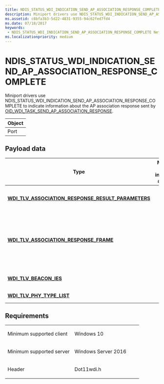 ```yaml
---
title: NDIS_STATUS_WDI_INDICATION_SEND_AP_ASSOCIATION_RESPONSE_COMPLETE
description: Miniport drivers use NDIS_STATUS_WDI_INDICATION_SEND_AP_ASSOCIATION_RESPONSE_COMPLETE to indicate information about the AP association response sent by OID_WDI_TASK_SEND_AP_ASSOCIATION_RESPONSE.
ms.assetid: c8bfa3b3-5d22-4831-9355-94c62fed7fd4
ms.date: 07/18/2017
keywords:
 - NDIS_STATUS_WDI_INDICATION_SEND_AP_ASSOCIATION_RESPONSE_COMPLETE Network Drivers Starting with Windows Vista
ms.localizationpriority: medium
---
```


# NDIS\_STATUS\_WDI\_INDICATION\_SEND\_AP\_ASSOCIATION\_RESPONSE\_COMPLETE


Miniport drivers use NDIS\_STATUS\_WDI\_INDICATION\_SEND\_AP\_ASSOCIATION\_RESPONSE\_COMPLETE to indicate information about the AP association response sent by [OID\_WDI\_TASK\_SEND\_AP\_ASSOCIATION\_RESPONSE](oid-wdi-task-send-ap-association-response.md).

| Object |
|--------|
| Port   |

 

## Payload data


| Type | Multiple TLV instances allowed | Optional | Description |
| --- | --- | --- | --- |
| [**WDI\_TLV\_ASSOCIATION\_RESPONSE\_RESULT\_PARAMETERS**](https://msdn.microsoft.com/library/windows/hardware/dn926138) |   |   | The association response parameters. |
| [**WDI\_TLV\_ASSOCIATION\_RESPONSE\_FRAME**](https://msdn.microsoft.com/library/windows/hardware/dn926135) |   |   | The received association response. This does not include the 802.11 MAC header. |
| [**WDI\_TLV\_BEACON\_IES**](https://msdn.microsoft.com/library/windows/hardware/dn926148) |   |   | The beacon IEs from the association. |
| [**WDI\_TLV\_PHY\_TYPE\_LIST**](https://msdn.microsoft.com/library/windows/hardware/dn898029) |   |   | The list of PHY types. |
 

Requirements
------------

<table>
<colgroup>
<col width="50%" />
<col width="50%" />
</colgroup>
<tbody>
<tr class="odd">
<td><p>Minimum supported client</p></td>
<td><p>Windows 10</p></td>
</tr>
<tr class="even">
<td><p>Minimum supported server</p></td>
<td><p>Windows Server 2016</p></td>
</tr>
<tr class="odd">
<td><p>Header</p></td>
<td>Dot11wdi.h</td>
</tr>
</tbody>
</table>

 

 




